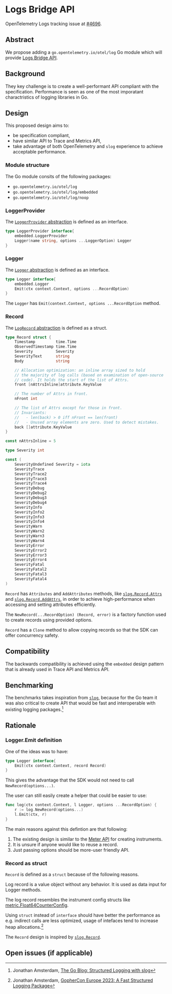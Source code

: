 # Logs Bridge API

OpenTelemetry Logs tracking issue at [#4696](https://github.com/open-telemetry/opentelemetry-go/issues/4696).

## Abstract

We propose adding a `go.opentelemetry.io/otel/log` Go module which will provide
[Logs Bridge API](https://opentelemetry.io/docs/specs/otel/logs/bridge-api/).

## Background

They key challenge is to create a well-performant API compliant with the specification.
Performance is seen as one of the most imporatant charactristics of logging libraries in Go.

## Design

This proposed design aims to:

- be specification compliant,
- have similar API to Trace and Metrics API,
- take advantage of both OpenTelemetry and `slog` experience to achieve acceptable performance.

### Module structure

The Go module consits of the following packages:

- `go.opentelemetry.io/otel/log`
- `go.opentelemetry.io/otel/log/embedded`
- `go.opentelemetry.io/otel/log/noop`

### LoggerProvider

The [`LoggerProvider` abstraction](https://opentelemetry.io/docs/specs/otel/logs/bridge-api/#loggerprovider)
is defined as an interface.

```go
type LoggerProvider interface{
	embedded.LoggerProvider
    Logger(name string, options ...LoggerOption) Logger
}
```

### Logger

The [`Logger` abstraction](https://opentelemetry.io/docs/specs/otel/logs/bridge-api/#logger)
is defined as an interface.

```go
type Logger interface{
	embedded.Logger
    Emit(ctx context.Context, options ...RecordOption)
}
```

The `Logger` has `Emit(context.Context, options ...RecordOption` method.

### Record

The [`LogRecord` abstraction](https://opentelemetry.io/docs/specs/otel/logs/bridge-api/#logger)
is defined as a struct.

```go
type Record struct {
	Timestamp         time.Time
	ObservedTimestamp time.Time
	Severity          Severity
	SeverityText      string
	Body              string

	// Allocation optimization: an inline array sized to hold
	// the majority of log calls (based on examination of open-source
	// code). It holds the start of the list of Attrs.
	front [nAttrsInline]attribute.KeyValue

	// The number of Attrs in front.
	nFront int

	// The list of Attrs except for those in front.
	// Invariants:
	//   - len(back) > 0 iff nFront == len(front)
	//   - Unused array elements are zero. Used to detect mistakes.
	back []attribute.KeyValue
}

const nAttrsInline = 5

type Severity int

const (
	SeverityUndefined Severity = iota
	SeverityTrace
	SeverityTrace2
	SeverityTrace3
	SeverityTrace4
	SeverityDebug
	SeverityDebug2
	SeverityDebug3
	SeverityDebug4
	SeverityInfo
	SeverityInfo2
	SeverityInfo3
	SeverityInfo4
	SeverityWarn
	SeverityWarn2
	SeverityWarn3
	SeverityWarn4
	SeverityError
	SeverityError2
	SeverityError3
	SeverityError4
	SeverityFatal
	SeverityFatal2
	SeverityFatal3
	SeverityFatal4
)
```

`Record` has `Attributes` and `AddAttributes` methods,
like [`slog.Record.Attrs`](https://pkg.go.dev/log/slog#Record.Attrs)
and [`slog.Record.AddAttrs`](https://pkg.go.dev/log/slog#Record.AddAttrs),
in order to achieve high-performance when accessing and setting attributes efficiently.

The `NewRecord(...RecordOption) (Record, error)` is a factory function
used to create records using provided options.

`Record` has a `Clone` method to allow copying records
so that the SDK can offer concurrency safety.

## Compatibility

The backwards compatibility is achieved using the `embedded` design pattern
that is already used in Trace API and Metrics API.

## Benchmarking

The benchmarks takes inspiration from [`slog`](https://pkg.go.dev/log/slog),
because for the Go team it was also critical to create API that would be fast
and interoperable with existing logging packages.[^1]

## Rationale

### Logger.Emit definition

One of the ideas was to have:

```go
type Logger interface{
    Emit(ctx context.Context, record Record)
}
```

This gives the advantage that the SDK would not need to call `NewRecord(options...)`.

The user can still easily create a helper that could be easier to use:

```go
func log(ctx context.Context, l Logger, options ...RecordOption) {
    r := log.NewRecord(options...)
    l.Emit(ctx, r)
}
```

The main reasons against this defintion are that following:

1. The existing design is similar to the [Meter API](https://pkg.go.dev/go.opentelemetry.io/otel/metric#Meter)
for creating instruments.
2. It is unsure if anyone would like to reuse a record.
3. Just passing options should be more-user friendly API.

### Record as struct

`Record` is defined as a `struct` because of the following reasons.

Log record is a value object without any behavior.
It is used as data input for Logger methods.

The log record resembles the instrument config structs like [metric.Float64CounterConfig](https://pkg.go.dev/go.opentelemetry.io/otel/metric#Float64CounterConfig).

Using `struct` instead of `interface` should have better the performance as e.g.
indirect calls are less optimized,
usage of intefaces tend to increase heap allocations.[^2]

The `Record` design is inspired by [`slog.Record`](https://pkg.go.dev/log/slog#Record).

## Open issues (if applicable)

<!-- A discussion of issues relating to this proposal for which the author does not
know the solution. This section may be omitted if there are none. -->

[^1]: Jonathan Amsterdam, [The Go Blog: Structured Logging with slog](https://go.dev/blog/slog)
[^2]: Jonathan Amsterdam, [GopherCon Europe 2023: A Fast Structured Logging Package](https://www.youtube.com/watch?v=tC4Jt3i62ns)
